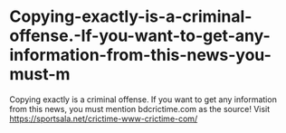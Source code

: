 # Copying-exactly-is-a-criminal-offense.-If-you-want-to-get-any-information-from-this-news-you-must-m
Copying exactly is a criminal offense. If you want to get any information from this news, you must mention bdcrictime.com as the source! Visit https://sportsala.net/crictime-www-crictime-com/
